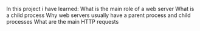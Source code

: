 In this project i have learned:
What is the main role of a web server
What is a child process
Why web servers usually have a parent process and child processes
What are the main HTTP requests
